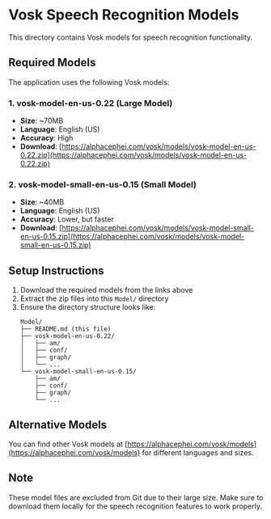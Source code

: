# Vosk Speech Recognition Models

This directory contains Vosk models for speech recognition functionality.

## Required Models

The application uses the following Vosk models:

### 1. vosk-model-en-us-0.22 (Large Model)
- **Size**: ~70MB
- **Language**: English (US)
- **Accuracy**: High
- **Download**: [https://alphacephei.com/vosk/models/vosk-model-en-us-0.22.zip](https://alphacephei.com/vosk/models/vosk-model-en-us-0.22.zip)

### 2. vosk-model-small-en-us-0.15 (Small Model)
- **Size**: ~40MB  
- **Language**: English (US)
- **Accuracy**: Lower, but faster
- **Download**: [https://alphacephei.com/vosk/models/vosk-model-small-en-us-0.15.zip](https://alphacephei.com/vosk/models/vosk-model-small-en-us-0.15.zip)

## Setup Instructions

1. Download the required models from the links above
2. Extract the zip files into this `Model/` directory
3. Ensure the directory structure looks like:
   ```
   Model/
   ├── README.md (this file)
   ├── vosk-model-en-us-0.22/
   │   ├── am/
   │   ├── conf/
   │   ├── graph/
   │   └── ...
   └── vosk-model-small-en-us-0.15/
       ├── am/
       ├── conf/
       ├── graph/
       └── ...
   ```

## Alternative Models

You can find other Vosk models at [https://alphacephei.com/vosk/models](https://alphacephei.com/vosk/models) for different languages and sizes.

## Note

These model files are excluded from Git due to their large size. Make sure to download them locally for the speech recognition features to work properly.
